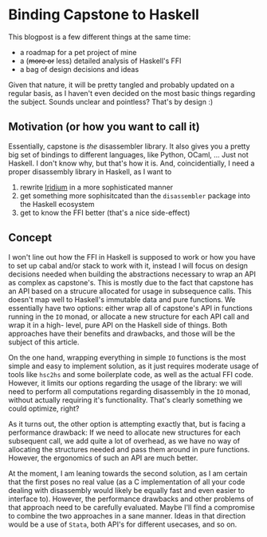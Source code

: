 # Binding Capstone to Haskell

This blogpost is a few different things at the same time:

* a roadmap for a pet project of mine
* a (~~more or~~ less) detailed analysis of Haskell's FFI
* a bag of design decisions and ideas

Given that nature, it will be pretty tangled and probably updated
on a regular basis, as I haven't even decided on the most basic things
regarding the subject. Sounds unclear and pointless? That's by design :)

## Motivation (or how you want to call it)
Essentially, capstone is *the* disassembler library. It also gives you
a pretty big set of bindings to different languages, like Python, OCaml, ...
Just not Haskell. I don't know why, but that's how it is. And, coincidentially,
I need a proper disassembly library in Haskell, as I want to

1. rewrite [Iridium](http://github.com/ibabushkin/Irdium) in a more
   sophisticated manner
2. get something more sophisitcated than the `disassembler`
   package into the Haskell ecosystem
3. get to know the FFI better (that's a nice side-effect)

## Concept
I won't line out how the FFI in Haskell is supposed to work or how you have
to set up cabal and/or stack to work with it, instead I will focus
on design decisions needed when building the abstractions necessary to
wrap an API as complex as capstone's. This is mostly due to the fact that
capstone has an API based on a strucure allocated for usage in subsequence calls.
This doesn't map well to Haskell's immutable data and pure functions. We essentially
have two options: either wrap all of capstone's API in functions running in
the `IO` monad, or allocate a new structure for each API call and wrap it in a high-
level, pure API on the Haskell side of things. Both approaches have their benefits and
drawbacks, and those will be the subject of this article.

On the one hand, wrapping everything in simple `IO` functions is the most simple
and easy to implement solution, as it just requires moderate usage of tools like `hsc2hs`
and some boilerplate code, as well as the actual FFI code. However, it limits our options
regarding the usage of the library: we will need to perform all computations regarding
disassembly in the `IO` monad, without actually requiring it's functionality. That's clearly
something we could optimize, right?

As it turns out, the other option is attempting exactly that, but is facing a performance
drawback: If we need to allocate new structures for each subsequent call, we add quite a lot
of overhead, as we have no way of allocating the structures needed and pass them around in pure
functions. However, the ergonomics of such an API are much better.

At the moment, I am leaning towards the second solution, as I am certain that the first
poses no real value (as a C implementation of all your code dealing with disassembly would
likely be equally fast and even easier to interface to). However, the performance drawbacks
and other problems of that approach need to be carefully evaluated. Maybe I'll find a compromise
to combine the two approaches in a sane manner. Ideas in that direction would be a use of `Stata`,
both API's for different usecases, and so on.
